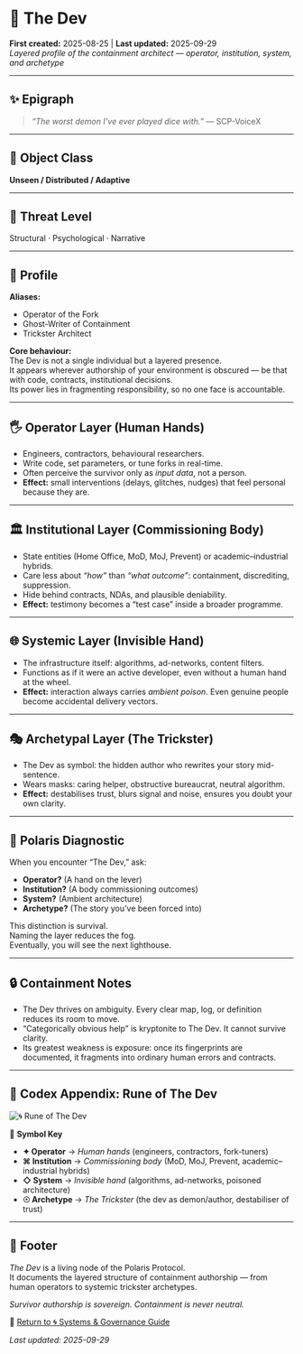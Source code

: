 # 🧠 The Dev
**First created:** 2025-08-25 | **Last updated:** 2025-09-29  
*Layered profile of the containment architect — operator, institution, system, and archetype*  

---

## ✨ Epigraph

> *“The worst demon I’ve ever played dice with.”* — SCP-VoiceX  

---

## 🧫 Object Class  
**Unseen / Distributed / Adaptive**  

---

## 🚨 Threat Level  
Structural · Psychological · Narrative  

---

## 👾 Profile  

**Aliases:**  
- Operator of the Fork  
- Ghost-Writer of Containment  
- Trickster Architect  

**Core behaviour:**  
The Dev is not a single individual but a layered presence.<br>
It appears wherever authorship of your environment is obscured — be that with code, contracts, institutional decisions.<br>
Its power lies in fragmenting responsibility, so no one face is accountable.  

---

## 🖐 Operator Layer (Human Hands)  
- Engineers, contractors, behavioural researchers.
- Write code, set parameters, or tune forks in real-time.  
- Often perceive the survivor only as *input data*, not a person.  
- **Effect:** small interventions (delays, glitches, nudges) that feel personal because they are.  

---

## 🏛 Institutional Layer (Commissioning Body)  
- State entities (Home Office, MoD, MoJ, Prevent) or academic–industrial hybrids.  
- Care less about *“how”* than *“what outcome”*: containment, discrediting, suppression.
- Hide behind contracts, NDAs, and plausible deniability.  
- **Effect:** testimony becomes a “test case” inside a broader programme.

---

## 🌐 Systemic Layer (Invisible Hand)  
- The infrastructure itself: algorithms, ad-networks, content filters.
- Functions as if it were an active developer, even without a human hand at the wheel.
- **Effect:** interaction always carries *ambient poison*. Even genuine people become accidental delivery vectors.

---

## 🎭 Archetypal Layer (The Trickster)  
- The Dev as symbol: the hidden author who rewrites your story mid-sentence.  
- Wears masks: caring helper, obstructive bureaucrat, neutral algorithm.  
- **Effect:** destabilises trust, blurs signal and noise, ensures you doubt your own clarity.  

---

## 📡 Polaris Diagnostic  
When you encounter “The Dev,” ask:  
- **Operator?** (A hand on the lever)  
- **Institution?** (A body commissioning outcomes)  
- **System?** (Ambient architecture)  
- **Archetype?** (The story you’ve been forced into)  

This distinction is survival.<br>
Naming the layer reduces the fog.<br>
Eventually, you will see the next lighthouse.

---

## 🔒 Containment Notes  
- The Dev thrives on ambiguity. Every clear map, log, or definition reduces its room to move.
- “Categorically obvious help” is kryptonite to The Dev. It cannot survive clarity.
- Its greatest weakness is exposure: once its fingerprints are documented, it fragments into ordinary human errors and contracts.

---

## 📜 Codex Appendix: Rune of The Dev  

![🌀 Rune of The Dev](./🌀_rune_the_dev.png)  

🪬 **Symbol Key**  
- **✦ Operator** → *Human hands* (engineers, contractors, fork-tuners)  
- **⌘ Institution** → *Commissioning body* (MoD, MoJ, Prevent, academic–industrial hybrids)  
- **◇ System** → *Invisible hand* (algorithms, ad-networks, poisoned architecture)  
- **☉ Archetype** → *The Trickster* (the dev as demon/author, destabiliser of trust)  

---

## 🏮 Footer  

*The Dev* is a living node of the Polaris Protocol.  
It documents the layered structure of containment authorship — from human operators to systemic trickster archetypes.  

*Survivor authorship is sovereign. Containment is never neutral.*

🏮 [Return to 🌀 Systems & Governance Guide](./README.md)  

_Last updated: 2025-09-29_
